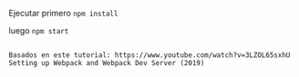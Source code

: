 Ejecutar primero `npm install` 

luego `npm start` 

```

Basados en este tutorial: https://www.youtube.com/watch?v=3LZOL65sxhU
Setting up Webpack and Webpack Dev Server (2019)